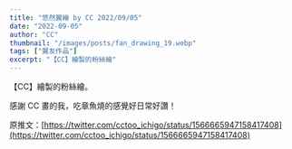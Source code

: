 ```yaml
---
title: "悠然翼繪 by CC 2022/09/05"
date: "2022-09-05"
author: "CC"
thumbnail: "/images/posts/fan_drawing_19.webp"
tags: ["翼友作品"]
excerpt: "【CC】繪製的粉絲繪"
---
```

【CC】繪製的粉絲繪。

感謝 CC 畫的我，吃章魚燒的感覺好日常好讚！

原推文：[https://twitter.com/cctoo_ichigo/status/1566665947158417408](https://twitter.com/cctoo_ichigo/status/1566665947158417408)